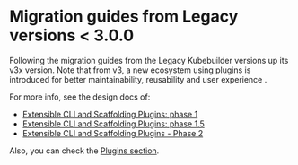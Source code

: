 # Migration guides from Legacy versions < 3.0.0

Following the migration guides from the Legacy Kubebuilder versions up its v3x version.
Note that from v3, a new ecosystem using plugins is introduced for better maintainability, reusability and user
experience .

For more info, see the design docs of:

- [Extensible CLI and Scaffolding Plugins: phase 1][plugins-phase1-design-doc]
- [Extensible CLI and Scaffolding Plugins: phase 1.5][plugins-phase1-design-doc-1.5]
- [Extensible CLI and Scaffolding Plugins - Phase 2][plugins-phase2-design-doc]

Also, you can check the [Plugins section][plugins-section].

[plugins-phase1-design-doc]: https://github.com/kubernetes-sigs/kubebuilder/blob/master/designs/extensible-cli-and-scaffolding-plugins-phase-1.md
[plugins-phase1-design-doc-1.5]: https://github.com/kubernetes-sigs/kubebuilder/blob/master/designs/extensible-cli-and-scaffolding-plugins-phase-1-5.md
[plugins-phase2-design-doc]: https://github.com/kubernetes-sigs/kubebuilder/blob/master/designs/extensible-cli-and-scaffolding-plugins-phase-2.md
[plugins-section]: ./../plugins/plugins.md

